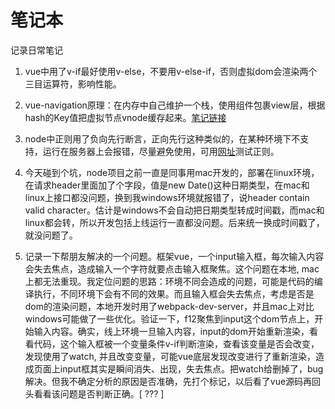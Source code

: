 笔记本
======
记录日常笔记  

1. vue中用了v-if最好使用v-else，不要用v-else-if，否则虚拟dom会渲染两个三目运算符，影响性能。  

2. vue-navigation原理：在内存中自己维护一个栈，使用组件包裹view层，根据hash的Key值把虚拟节点vnode缓存起来。[笔记链接](https://github.com/jeodeng/my-notes/blob/master/articles/vue-navigations.md)  

3. node中正则用了负向先行断言，正向先行这种类似的，在某种环境下不支持，运行在服务器上会报错，尽量避免使用，可用[网址](https://regexr.com/)测试正则。  

4. 今天碰到个坑，node项目之前一直是同事用mac开发的，部署在linux环境，在请求header里面加了个字段，值是new Date()这种日期类型，在mac和linux上接口都没问题，换到我windows环境就报错了，说header contain valid character。估计是windows不会自动把日期类型转成时间戳，而mac和linux都会转，所以开发包括上线运行一直都没问题。后来统一换成时间戳了，就没问题了。  

5. 记录一下帮朋友解决的一个问题。框架vue，一个input输入框，每次输入内容会失去焦点，造成输入一个字符就要点击输入框聚焦。这个问题在本地, mac上都无法重现。我定位问题的思路：环境不同会造成的问题，可能是代码的编译执行，不同环境下会有不同的效果。而且输入框会失去焦点，考虑是否是dom的渲染问题，本地开发时用了webpack-dev-server，并且mac上对比windows可能做了一些优化。验证一下，f12聚焦到input这个dom节点上，开始输入内容。确实，线上环境一旦输入内容，input的dom开始重新渲染，看看代码，这个输入框被一个变量条件v-if判断渲染，查看该变量是否会改变，发现使用了watch, 并且改变变量，可能vue底层发现改变进行了重新渲染，造成页面上input框其实是瞬间消失、出现，失去焦点。把watch给删掉了，bug解决。但我不确定分析的原因是否准确，先打个标记，以后看了vue源码再回头看看该问题是否判断正确。[ ??? ]  